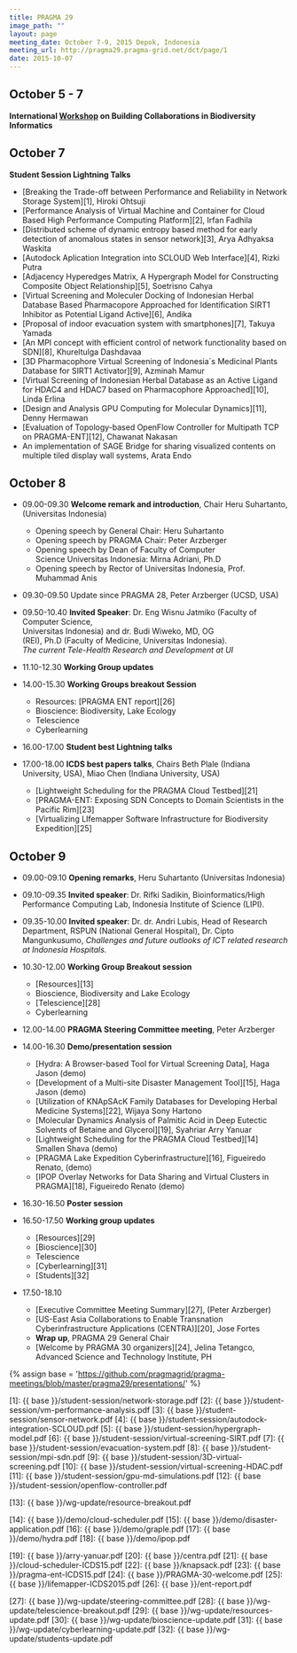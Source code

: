 ```yaml
---
title: PRAGMA 29 
image_path: ""
layout: page
meeting_date: October 7-9, 2015 Depok, Indonesia
meeting_url: http://pragma29.pragma-grid.net/dct/page/1
date: 2015-10-07
---
```


October 5 - 7
--------------

**International [Workshop][33] on Building Collaborations in Biodiversity Informatics**

October 7
----------

**Student Session Lightning Talks**

* [Breaking the Trade-off between Performance and Reliability in Network Storage System][1], Hiroki Ohtsuji 
* [Performance Analysis of Virtual Machine and Container for Cloud Based High Performance Computing Platform][2],
  Irfan Fadhila 
* [Distributed scheme of dynamic entropy based method for early detection of anomalous states in sensor network][3],
  Arya Adhyaksa Waskita 
* [Autodock Aplication Integration into SCLOUD Web Interface][4], Rizki Putra
* [Adjacency Hyperedges Matrix, A Hypergraph Model for Constructing Composite Object Relationship][5], Soetrisno Cahya
* [Virtual Screening and Moleculer Docking of Indonesian Herbal Database Based Pharmacopore Approached for Identification SIRT1
  Inhibitor as Potential Ligand Active][6], Andika 
* [Proposal of indoor evacuation system with smartphones][7], Takuya Yamada
* [An MPI concept with efficient control of network functionality based on SDN][8], Khureltulga Dashdavaa 
* [3D Pharmacophore Virtual Screening of Indonesia`s Medicinal Plants Database for SIRT1 Activator][9], Azminah Mamur 
* [Virtual Screening of Indonesian Herbal Database as an Active Ligand for HDAC4 and HDAC7 based on Pharmacophore Approached][10],
  Linda Erlina  
* [Design and Analysis GPU Computing for Molecular Dynamics][11], Denny Hermawan
* [Evaluation of Topology-based OpenFlow Controller for Multipath TCP on PRAGMA-ENT][12], Chawanat Nakasan
* An implementation of SAGE Bridge for sharing visualized contents on multiple tiled display wall systems, Arata Endo

October 8
-----------

* 09.00-09.30  **Welcome remark and introduction**, Chair Heru  Suhartanto, (Universitas Indonesia)
  * Opening speech by General Chair: Heru Suhartanto               
  * Opening speech by PRAGMA Chair: Peter Arzberger               
  * Opening speech by Dean of Faculty of Computer                 
    Science Universitas Indonesia: Mirna Adriani, Ph.D            
  * Opening speech by Rector of Universitas Indonesia, Prof. Muhammad Anis                                           

* 09.30-09.50 Update since PRAGMA 28, Peter Arzberger (UCSD, USA)             
* 09.50-10.40 **Invited Speaker**: Dr. Eng Wisnu Jatmiko (Faculty of Computer Science,  
  Universitas Indonesia) and dr. Budi Wiweko, MD, OG              
  (REI), Ph.D (Faculty of Medicine, Universitas Indonesia).       
  *The current Tele-Health Research and Development at UI* 

* 11.10-12.30 **Working Group updates** 
* 14.00-15.30 **Working Groups breakout Session**
  * Resources: [PRAGMA ENT report][26]
  * Bioscience: Biodiversity, Lake Ecology 
  * Telescience 
  * Cyberlearning

* 16.00-17.00 **Student best Lightning talks** 
* 17.00-18.00 **ICDS best papers  talks**, Chairs Beth Plale (Indiana University, USA), Miao Chen (Indiana University, USA)
  * [Lightweight Scheduling for the PRAGMA Cloud Testbed][21]
  * [PRAGMA-ENT: Exposing SDN Concepts to Domain Scientists in the Pacific Rim][23]
  * [Virtualizing LIfemapper Software Infrastructure for Biodiversity Expedition][25]

October 9
-----------

* 09.00-09.10 **Opening remarks**, Heru Suhartanto (Universitas Indonesia)
* 09.10-09.35 **Invited speaker**: Dr. Rifki Sadikin, Bioinformatics/High Performance
  Computing Lab, Indonesia Institute of Science (LIPI).
* 09.35-10.00 **Invited speaker**: Dr. dr. Andri Lubis, Head of Research Department,  RSPUN
  (National General Hospital), Dr. Cipto Mangunkusumo, *Challenges and future
  outlooks of ICT related research at Indonesia Hospitals.*

* 10.30-12.00 **Working Group Breakout session**
  * [Resources][13]
  * Bioscience, Biodiversity and Lake Ecology  
  * [Telescience][28]
  * Cyberlearning 

* 12.00-14.00 **PRAGMA Steering Committee meeting**, Peter Arzberger

* 14.00-16.30 **Demo/presentation session**
  * [Hydra: A Browser-based Tool for Virtual Screening Data],  Haga Jason (demo)
  * [Development of a Multi-site Disaster Management Tool][15], Haga Jason (demo)
  * [Utilization of KNApSAcK Family Databases for Developing  Herbal Medicine Systems][22], Wijaya Sony Hartono 
  * [Molecular Dynamics Analysis of Palmitic Acid in Deep Eutectic Solvents of Betaine and Glycerol][19], Syahriar Arry Yanuar 
  * [Lightweight Scheduling for the PRAGMA Cloud Testbed][14] Smallen Shava (demo)
  * [PRAGMA Lake Expedition Cyberinfrastructure][16], Figueiredo Renato, (demo)
  * [IPOP Overlay Networks for Data Sharing and Virtual Clusters in PRAGMA][18], Figueiredo Renato (demo)

* 16.30-16.50 **Poster session**
* 16.50-17.50 **Working group updates**
  * [Resources][29]
  * [Bioscience][30]
  * Telescience 
  * [Cyberlearning][31]
  * [Students][32]

* 17.50-18.10 
  * [Executive Committee Meeting Summary][27], (Peter Arzberger)
  * [US-East Asia Collaborations to Enable Transnation Cyberinfrastructure Applications (CENTRA)][20],
    Jose Fortes
  * **Wrap up**, PRAGMA 29 General Chair
  * [Welcome by PRAGMA 30 organizers][24], 
    Jelina Tetangco, Advanced Science and Technology Institute, PH

{% assign base = 'https://github.com/pragmagrid/pragma-meetings/blob/master/pragma29/presentations/' %}

[1]: {{ base }}/student-session/network-storage.pdf
[2]: {{ base }}/student-session/vm-performance-analysis.pdf
[3]: {{ base }}/student-session/sensor-network.pdf 
[4]: {{ base }}/student-session/autodock-integration-SCLOUD.pdf
[5]: {{ base }}/student-session/hypergraph-model.pdf 
[6]: {{ base }}/student-session/virtual-screening-SIRT.pdf 
[7]: {{ base }}/student-session/evacuation-system.pdf 
[8]: {{ base }}/student-session/mpi-sdn.pdf 
[9]: {{ base }}/student-session/3D-virtual-screening.pdf 
[10]: {{ base }}/student-session/virtual-screening-HDAC.pdf 
[11]: {{ base }}/student-session/gpu-md-simulations.pdf 
[12]: {{ base }}/student-session/openflow-controller.pdf 

[13]: {{ base }}/wg-update/resource-breakout.pdf

[14]: {{ base }}/demo/cloud-scheduler.pdf
[15]: {{ base }}/demo/disaster-application.pdf
[16]: {{ base }}/demo/graple.pdf
[17]: {{ base }}/demo/hydra.pdf
[18]: {{ base }}/demo/ipop.pdf

[19]: {{ base }}/arry-yanuar.pdf
[20]: {{ base }}/centra.pdf
[21]: {{ base }}/cloud-scheduler-ICDS15.pdf
[22]: {{ base }}/knapsack.pdf
[23]: {{ base }}/pragma-ent-ICDS15.pdf
[24]: {{ base }}/PRAGMA-30-welcome.pdf
[25]: {{ base }}/lifemapper-ICDS2015.pdf
[26]: {{ base }}/ent-report.pdf

[27]: {{ base }}/wg-update/steering-committee.pdf
[28]: {{ base }}/wg-update/telescience-breakout.pdf
[29]: {{ base }}/wg-update/resources-update.pdf
[30]: {{ base }}/wg-update/bioscience-update.pdf
[31]: {{ base }}/wg-update/cyberlearning-update.pdf
[32]: {{ base }}/wg-update/students-update.pdf

[33]: http://cs.ipb.ac.id/pragma/
[34]: /archive/biodiversity-workshop-pragma29

